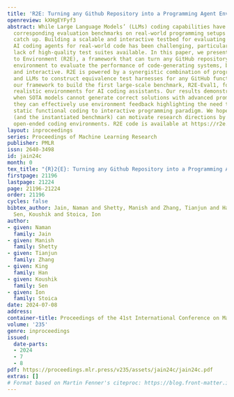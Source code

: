 ```yaml
---
title: 'R2E: Turning any Github Repository into a Programming Agent Environment'
openreview: kXHgEYFyf3
abstract: While Large Language Models’ (LLMs) coding capabilities have advanced rapidly,
  corresponding evaluation benchmarks on real-world programming setups are yet to
  catch up. Building a scalable and interactive testbed for evaluating general-purpose
  AI coding agents for real-world code has been challenging, particularly due to a
  lack of high-quality test suites available. In this paper, we present Repository
  to Environment (R2E), a framework that can turn any GitHub repository into a test
  environment to evaluate the performance of code-generating systems, both static
  and interactive. R2E is powered by a synergistic combination of program analysis
  and LLMs to construct equivalence test harnesses for any GitHub function. We instantiate
  our framework to build the first large-scale benchmark, R2E-Eval1, for building
  realistic environments for AI coding assistants. Our results demonstrate that even
  when SOTA models cannot generate correct solutions with advanced prompting techniques,
  they can effectively use environment feedback highlighting the need to move from
  static functional coding to interactive programming paradigm. We hope that our framework
  (and the instantiated benchmark) can motivate research directions by providing web-scale
  open-ended coding environments. R2E code is available at https://r2e.dev/
layout: inproceedings
series: Proceedings of Machine Learning Research
publisher: PMLR
issn: 2640-3498
id: jain24c
month: 0
tex_title: "{R}2{E}: Turning any Github Repository into a Programming Agent Environment"
firstpage: 21196
lastpage: 21224
page: 21196-21224
order: 21196
cycles: false
bibtex_author: Jain, Naman and Shetty, Manish and Zhang, Tianjun and Han, King and
  Sen, Koushik and Stoica, Ion
author:
- given: Naman
  family: Jain
- given: Manish
  family: Shetty
- given: Tianjun
  family: Zhang
- given: King
  family: Han
- given: Koushik
  family: Sen
- given: Ion
  family: Stoica
date: 2024-07-08
address:
container-title: Proceedings of the 41st International Conference on Machine Learning
volume: '235'
genre: inproceedings
issued:
  date-parts:
  - 2024
  - 7
  - 8
pdf: https://proceedings.mlr.press/v235/assets/jain24c/jain24c.pdf
extras: []
# Format based on Martin Fenner's citeproc: https://blog.front-matter.io/posts/citeproc-yaml-for-bibliographies/
---
```

